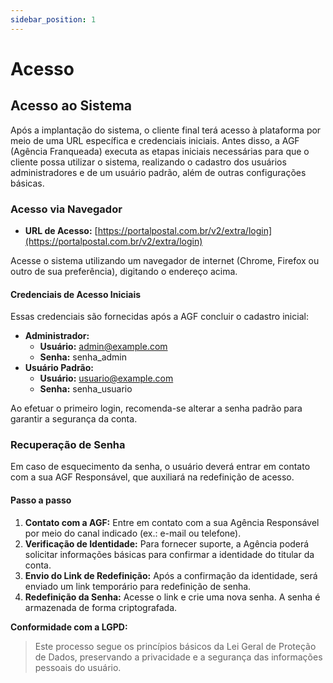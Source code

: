 ```yaml
---
sidebar_position: 1
---
```


# Acesso

## Acesso ao Sistema

Após a implantação do sistema, o cliente final terá acesso à plataforma por meio de uma URL específica e credenciais iniciais. Antes disso, a AGF (Agência Franqueada) executa as etapas iniciais necessárias para que o cliente possa utilizar o sistema, realizando o cadastro dos usuários administradores e de um usuário padrão, além de outras configurações básicas.

### Acesso via Navegador

- **URL de Acesso:** [https://portalpostal.com.br/v2/extra/login](https://portalpostal.com.br/v2/extra/login)

Acesse o sistema utilizando um navegador de internet (Chrome, Firefox ou outro de sua preferência), digitando o endereço acima.

#### Credenciais de Acesso Iniciais

Essas credenciais são fornecidas após a AGF concluir o cadastro inicial:

- **Administrador:**
  - **Usuário:** [admin@example.com](mailto:admin@example.com)
  - **Senha:** senha_admin
- **Usuário Padrão:**
  - **Usuário:** [usuario@example.com](mailto:usuario@example.com)
  - **Senha:** senha_usuario

Ao efetuar o primeiro login, recomenda-se alterar a senha padrão para garantir a segurança da conta.

### Recuperação de Senha

Em caso de esquecimento da senha, o usuário deverá entrar em contato com a sua AGF Responsável, que auxiliará na redefinição de acesso.

#### Passo a passo

1. **Contato com a AGF:**
   Entre em contato com a sua Agência Responsável por meio do canal indicado (ex.: e-mail ou telefone).
2. **Verificação de Identidade:**
   Para fornecer suporte, a Agência poderá solicitar informações básicas para confirmar a identidade do titular da conta.
3. **Envio do Link de Redefinição:**
   Após a confirmação da identidade, será enviado um link temporário para redefinição de senha.
4. **Redefinição da Senha:**
   Acesse o link e crie uma nova senha. A senha é armazenada de forma criptografada.

**Conformidade com a LGPD:**  
>Este processo segue os princípios básicos da Lei Geral de Proteção de Dados, preservando a privacidade e a segurança das informações pessoais do usuário.
